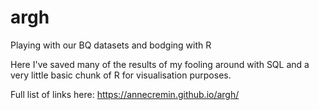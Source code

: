 # argh
Playing with our BQ datasets and bodging with R

Here I've saved many of the results of my fooling around with SQL and a very little basic chunk of R for visualisation purposes.

Full list of links here: https://annecremin.github.io/argh/
